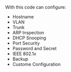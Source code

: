 With this code can configure:
- Hostname
- VLAN
- Trunk
- ARP Inspection
- DHCP Snooping
- Port Security
- Password and Secret
- IEEE 802.1x
- Backup
- Custome Configuration